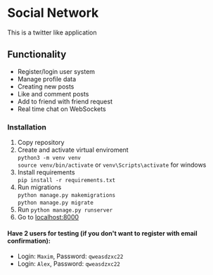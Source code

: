 # Social Network
This is a twitter like application

## Functionality
* Register/login user system
* Manage profile data
* Creating new posts
* Like and comment posts
* Add to friend with friend request
* Real time chat on WebSockets

### Installation
1. Copy repository
2. Create and activate virtual enviroment </br>
`python3 -m venv venv` </br>
`source venv/bin/activate` or `venv\Scripts\activate` for windows
3. Install requirements </br>
`pip install -r requirements.txt`
4. Run migrations </br>
`python manage.py makemigrations` </br>
`python manage.py migrate`
5. Run `python manage.py runserver`
6. Go to [localhost:8000](http://127.0.0.1:8000)
#### Have 2 users for testing (if you don't want to register with email confirmation):
- Login: `Maxim`, Password: `qweasdzxc22`
- Login: `Alex`, Password: `qweasdzxc22`
